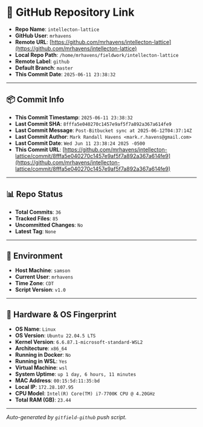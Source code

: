# 🔗 GitHub Repository Link

- **Repo Name**: `intellecton-lattice`
- **GitHub User**: `mrhavens`
- **Remote URL**: [https://github.com/mrhavens/intellecton-lattice](https://github.com/mrhavens/intellecton-lattice)
- **Local Repo Path**: `/home/mrhavens/fieldwork/intellecton-lattice`
- **Remote Label**: `github`
- **Default Branch**: `master`
- **This Commit Date**: `2025-06-11 23:38:32`

---

## 📦 Commit Info

- **This Commit Timestamp**: `2025-06-11 23:38:32`
- **Last Commit SHA**: `8fffa5e040270c1457e9af5f7a892a367a614fe9`
- **Last Commit Message**: `Post-Bitbucket sync at 2025-06-12T04:37:14Z`
- **Last Commit Author**: `Mark Randall Havens <mark.r.havens@gmail.com>`
- **Last Commit Date**: `Wed Jun 11 23:38:24 2025 -0500`
- **This Commit URL**: [https://github.com/mrhavens/intellecton-lattice/commit/8fffa5e040270c1457e9af5f7a892a367a614fe9](https://github.com/mrhavens/intellecton-lattice/commit/8fffa5e040270c1457e9af5f7a892a367a614fe9)

---

## 📊 Repo Status

- **Total Commits**: `36`
- **Tracked Files**: `85`
- **Uncommitted Changes**: `No`
- **Latest Tag**: `None`

---

## 🧭 Environment

- **Host Machine**: `samson`
- **Current User**: `mrhavens`
- **Time Zone**: `CDT`
- **Script Version**: `v1.0`

---

## 🧬 Hardware & OS Fingerprint

- **OS Name**: `Linux`
- **OS Version**: `Ubuntu 22.04.5 LTS`
- **Kernel Version**: `6.6.87.1-microsoft-standard-WSL2`
- **Architecture**: `x86_64`
- **Running in Docker**: `No`
- **Running in WSL**: `Yes`
- **Virtual Machine**: `wsl`
- **System Uptime**: `up 1 day, 6 hours, 11 minutes`
- **MAC Address**: `00:15:5d:11:35:bd`
- **Local IP**: `172.28.107.95`
- **CPU Model**: `Intel(R) Core(TM) i7-7700K CPU @ 4.20GHz`
- **Total RAM (GB)**: `23.44`

---

_Auto-generated by `gitfield-github` push script._
